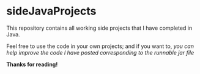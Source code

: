 # **sideJavaProjects**

This repository contains all working side projects that I have completed in Java. 

Feel free to use the code in your own projects; and if you want to, _you can help improve the code I have posted corresponding to the runnable jar file_

**Thanks for reading!**
